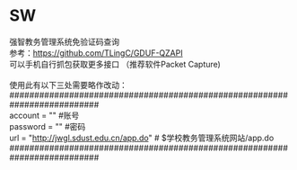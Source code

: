 # SW
强智教务管理系统免验证码查询<br>
参考：<a href="https://github.com/TLingC/GDUF-QZAPI">https://github.com/TLingC/GDUF-QZAPI</a><br>
可以手机自行抓包获取更多接口 （推荐软件Packet Capture)<br>
<br>
使用此有以下三处需要略作改动：<br>
##########################################################################<br>
account = "" #账号 <br>
password = "" #密码 <br>
url = "http://jwgl.sdust.edu.cn/app.do" # $学校教务管理系统网站/app.do<br>
##########################################################################<br>
